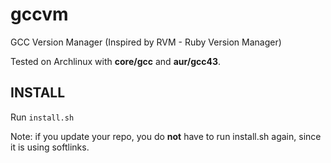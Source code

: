 gccvm
=====

GCC Version Manager
(Inspired by RVM - Ruby Version Manager)

Tested on Archlinux with **core/gcc** and **aur/gcc43**.

INSTALL
-------

Run ``install.sh``

Note: if you update your repo, you do **not** have to run install.sh again, since it is using softlinks.

